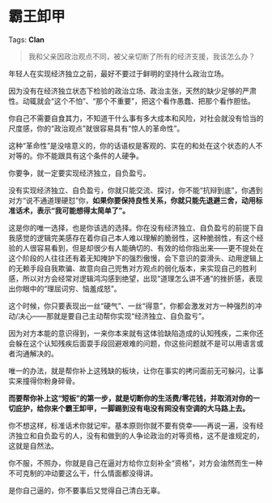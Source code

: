 # 霸王卸甲

Tags: **Clan**

> 我和父亲因政治观点不同，被父亲切断了所有的经济支援，我该怎么办？



年轻人在实现经济独立之前，最好不要过于鲜明的坚持什么政治立场。

因为没有在经济独立状态下检验的政治立场、政治主张，天然的缺少足够的严肃性。动辄就会“这个不怕”、“那个不重要”，把这个看作愚蠢、把那个看作胆怯。

你自己不需要自食其力，不知道干什么事有多大成本和风险，对社会就没有恰当的尺度感，你的“政治观点”就很容易具有“惊人的革命性”。

这种“革命性”是没啥意义的，你的话语权是客观的、实在的和处在这个状态的人不对等的。你不能跟具有这个条件的人硬争。

你要争，就一定要实现经济独立，自负盈亏。

没有实现经济独立、自负盈亏，你就只能交流、探讨，你不能“抗辩到底”，你遇到对方“说不通道理硬怼”你，**如果你要保持良性关系，你就只能先退避三舍，动用标准话术，表示“我可能想得太简单了”。**

这是你的唯一选择，也是你该选的选择。你在没有经济独立、自负盈亏的前提下自我感觉的逻辑完美感存在着你自己本人难以理解的脆弱性，这种脆弱性，有这个经验的人很容易看到，但是却很少有人能确切的、有效的给你指出来——更不提处在这个阶段的人往往还有着无知掩护下的强烈傲慢，会下意识的耍滑头、动用逻辑上的无赖手段自我欺骗、故意向自己兜售对方观点的弱化版本，来实现自己的胜利感，所以对方会经常对逻辑鸿沟感到绝望，出现“道理怎么讲不通”的挫折感，表现出你眼中的“理屈词穷、恼羞成怒”。

这个时候，你只要表现出一丝“硬气”、一丝“得意”，你都会激发对方一种强烈的冲动/决心——那就是要自己主动帮你实现“经济独立、自负盈亏”。

因为对方本能的意识得到，一来你本来就有这体验缺陷造成的认知残疾，二来你还会躲在这个认知残疾后面耍手段回避艰难的问题，你这些问题就不是可以用语言或者沟通解决的。

唯一的办法，就是帮你补上这残缺的板块，让你在事实的拷问面前无可躲闪，让事实来撞得你粉身碎骨。

**而要帮你补上这“短板”的第一步，就是切断你的生活费/零花钱，并取消对你的一切庇护，给你来个霸王卸甲，一脚踢到没有电没有网没有空调的大马路上去。**

你不想这样，标准话术你就记牢。基本原则你就不要有侥幸——再说一遍，没有经济独立和自负盈亏的人，没有和做到的人争论政治的对等资格，这不是谁规定的，这就是自然法。

你不服，不照办，你就是自己在逼对方给你立刻补全“资格”，对方会油然而生一种不可克制的冲动要这么干，什么情面都没得讲。

是你自己逼的，你不要事后又觉得自己清白无辜。




